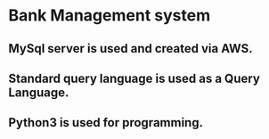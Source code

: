 # Bank Management system
## MySql server is used and created via AWS.
## Standard query language is used as a Query Language.
## Python3 is used for programming.
